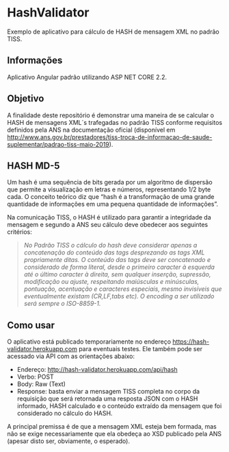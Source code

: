 # HashValidator
Exemplo de aplicativo para cálculo de HASH de mensagem XML no padrão TISS.

## Informações
Aplicativo Angular padrão utilizando ASP NET CORE 2.2.

## Objetivo
A finalidade deste repositório é demonstrar uma maneira de se calcular o HASH de mensagens XML´s trafegadas no padrão TISS conforme requisitos definidos pela ANS na documentação oficial (disponível em 
http://www.ans.gov.br/prestadores/tiss-troca-de-informacao-de-saude-suplementar/padrao-tiss-maio-2019).

## HASH MD-5

Um hash é uma sequência de bits gerada por um algoritmo de dispersão que permite a visualização em letras e números, representando 1/2 byte cada. O conceito teórico diz que “hash é a transformação de uma grande quantidade de informações em uma pequena quantidade de informações”.

Na comunicação TISS, o HASH é utilizado para garantir a integridade da mensagem e segundo a ANS seu cálculo deve obedecer aos seguintes critérios:

> _No Padrão TISS o cálculo do hash deve considerar apenas a concatenação do conteúdo das tags desprezando as tags XML propriamente ditas. O conteúdo das tags deve ser concatenado e considerado de forma literal, desde o primeiro caracter à esquerda até o último caracter à direita, sem qualquer inserção, supressão, modificação ou ajuste, respeitando maiúsculas e minúsculas, pontuação, acentuação
e caracteres especiais, mesmo invisíveis que eventualmente existam (CR,LF,tabs etc). O encoding a ser utilizado será sempre o ISO-8859-1._

## Como usar
O aplicativo está publicado temporariamente no endereço https://hash-validator.herokuapp.com para eventuais testes. Ele também pode 
ser acessado via API com as orientações abaixo:
  * Endereço: http://hash-validator.herokuapp.com/api/hash
  * Verbo: POST
  * Body: Raw (Text)
  * Response: basta enviar a mensagem TISS completa no corpo da requisição que será retornada uma resposta JSON com o HASH informado, HASH calculado e o conteúdo extraído da mensagem que foi considerado no cálculo do HASH.
  
A principal premissa é de que a mensagem XML esteja bem formada, mas não se exige necessariamente que ela obedeça ao XSD publicado pela ANS (apesar disto ser, obviamente, o esperado).
